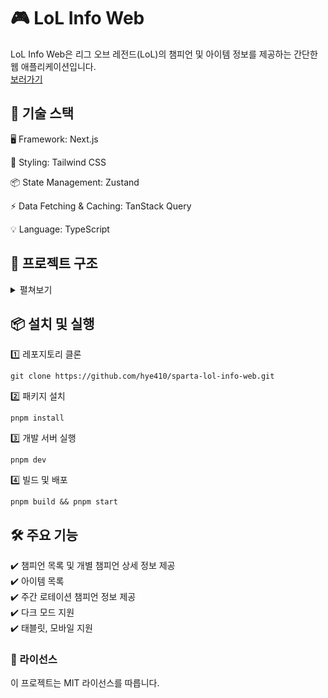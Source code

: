 # 🎮 LoL Info Web

LoL Info Web은 리그 오브 레전드(LoL)의 챔피언 및 아이템 정보를 제공하는 간단한 웹 애플리케이션입니다.<br />
<a href="https://sparta-lol-info-web.vercel.app/">보러가기</a>

## 🚀 기술 스택

🖥 Framework: Next.js

🎨 Styling: Tailwind CSS

📦 State Management: Zustand

⚡ Data Fetching & Caching: TanStack Query

💡 Language: TypeScript

## 📂 프로젝트 구조

<details>
<summary>펼쳐보기</summary>
lol-info-web<br />
├─ .eslintrc.json<br />
├─ LICENSE<br />
├─ README.md<br />
├─ next.config.mjs<br />
├─ package.json<br />
├─ pnpm-lock.yaml<br />
├─ postcss.config.mjs<br />
├─ public<br />
│ ├─ champions.webp<br />
│ ├─ items.webp<br />
│ └─ rotation.webp<br />
├─ src<br />
│ ├─ app<br />
│ │ ├─ api (API 라우트)<br />
│ │ ├─ champions (챔피언 목록 및 상세 페이지)<br />
│ │ ├─ error.tsx (공통 에러 페이지)<br />
│ │ ├─ items (아이템 목록 페이지)<br />
│ │ ├─ layout.tsx (기본 레이아웃)<br />
│ │ ├─ loading.tsx (공통 로딩 UI)<br />
│ │ ├─ rotation (로테이션 챔피언 페이지)<br />
│ ├─ components (UI 컴포넌트 모음)<br />
│ ├─ constants (상수 관리)<br />
│ ├─ data (데이터 관리)<br />
│ ├─ provider (Tanstack Query Provider)<br />
│ ├─ store (Zustand 상태 관리)<br />
│ ├─ types (TypeScript 타입 정의)<br />
│ ├─ utils (API 요청 및 커스텀 훅)<br />
├─ tailwind.config.ts<br />
└─ tsconfig.json
</details>

## 📦 설치 및 실행

1️⃣ 레포지토리 클론 <br />

```
git clone https://github.com/hye410/sparta-lol-info-web.git
```

2️⃣ 패키지 설치<br />

```
pnpm install
```

3️⃣ 개발 서버 실행 <br />

```
pnpm dev
```

4️⃣ 빌드 및 배포 <br />

```
pnpm build && pnpm start
```

## 🛠 주요 기능

✔️ 챔피언 목록 및 개별 챔피언 상세 정보 제공<br />
✔️ 아이템 목록<br />
✔️ 주간 로테이션 챔피언 정보 제공<br />
✔️ 다크 모드 지원 <br />
✔️ 태블릿, 모바일 지원

### 📜 라이선스

이 프로젝트는 MIT 라이선스를 따릅니다.

